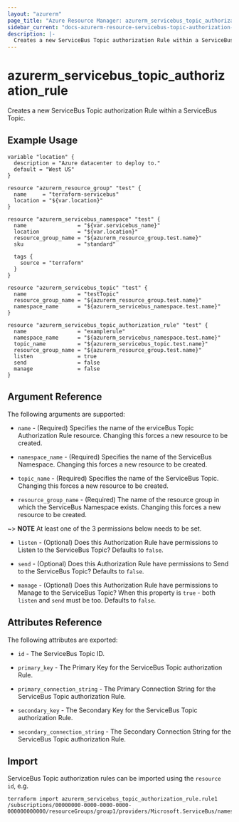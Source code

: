 ```yaml
---
layout: "azurerm"
page_title: "Azure Resource Manager: azurerm_servicebus_topic_authorization_rule"
sidebar_current: "docs-azurerm-resource-servicebus-topic-authorization-rule"
description: |-
  Creates a new ServiceBus Topic authorization Rule within a ServiceBus Topic.
---
```


# azurerm_servicebus_topic_authorization_rule

Creates a new ServiceBus Topic authorization Rule within a ServiceBus Topic.

## Example Usage

```hcl
variable "location" {
  description = "Azure datacenter to deploy to."
  default = "West US"
}

resource "azurerm_resource_group" "test" {
  name     = "terraform-servicebus"
  location = "${var.location}"
}

resource "azurerm_servicebus_namespace" "test" {
  name                = "${var.servicebus_name}"
  location            = "${var.location}"
  resource_group_name = "${azurerm_resource_group.test.name}"
  sku                 = "standard"

  tags {
    source = "terraform"
  }
}

resource "azurerm_servicebus_topic" "test" {
  name                = "testTopic"
  resource_group_name = "${azurerm_resource_group.test.name}"
  namespace_name      = "${azurerm_servicebus_namespace.test.name}"
}

resource "azurerm_servicebus_topic_authorization_rule" "test" {
  name                = "examplerule"
  namespace_name      = "${azurerm_servicebus_namespace.test.name}"
  topic_name          = "${azurerm_servicebus_topic.test.name}"
  resource_group_name = "${azurerm_resource_group.test.name}"
  listen              = true
  send                = false
  manage              = false
}
```

## Argument Reference

The following arguments are supported:

* `name` - (Required) Specifies the name of the erviceBus Topic Authorization Rule resource. Changing this forces a new resource to be created.

* `namespace_name` - (Required) Specifies the name of the ServiceBus Namespace. Changing this forces a new resource to be created.

* `topic_name` - (Required) Specifies the name of the ServiceBus Topic. Changing this forces a new resource to be created.

* `resource_group_name` - (Required) The name of the resource group in which the ServiceBus Namespace exists. Changing this forces a new resource to be created.

~> **NOTE** At least one of the 3 permissions below needs to be set.

* `listen` - (Optional) Does this Authorization Rule have permissions to Listen to the ServiceBus Topic? Defaults to `false`.

* `send` - (Optional) Does this Authorization Rule have permissions to Send to the ServiceBus Topic? Defaults to `false`.

* `manage` - (Optional) Does this Authorization Rule have permissions to Manage to the ServiceBus Topic? When this property is `true` - both `listen` and `send` must be too. Defaults to `false`.

## Attributes Reference

The following attributes are exported:

* `id` - The ServiceBus Topic ID.

* `primary_key` - The Primary Key for the ServiceBus Topic authorization Rule.

* `primary_connection_string` - The Primary Connection String for the ServiceBus Topic authorization Rule.

* `secondary_key` - The Secondary Key for the ServiceBus Topic authorization Rule.

* `secondary_connection_string` - The Secondary Connection String for the ServiceBus Topic authorization Rule.

## Import

ServiceBus Topic authorization rules can be imported using the `resource id`, e.g.

```shell
terraform import azurerm_servicebus_topic_authorization_rule.rule1 /subscriptions/00000000-0000-0000-0000-000000000000/resourceGroups/group1/providers/Microsoft.ServiceBus/namespaces/namespace1/topics/topic1/authorizationRules/rule1
```
